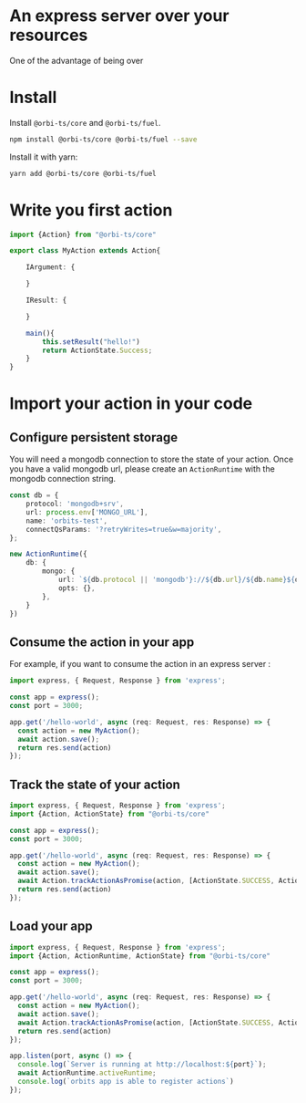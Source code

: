# An express server over your resources

One of the advantage of being over 

# Install

Install `@orbi-ts/core` and `@orbi-ts/fuel`.
```bash
npm install @orbi-ts/core @orbi-ts/fuel --save
```

Install it with yarn:
```bash
yarn add @orbi-ts/core @orbi-ts/fuel
```

# Write you first action

```typescript title='src/orbits/my-action.ts'
import {Action} from "@orbi-ts/core"

export class MyAction extends Action{

    IArgument: {

    }

    IResult: {

    }

    main(){
        this.setResult("hello!")
        return ActionState.Success;
    }
}
```

# Import your action in your code

## Configure persistent storage

You will need a mongodb connection to store the state of your action.
Once you have a valid mongodb url, please create an `ActionRuntime` with the mongodb connection string.

```typescript title='src/orbits/action-app.ts'
const db = {
    protocol: 'mongodb+srv',
    url: process.env['MONGO_URL'],
    name: 'orbits-test',
    connectQsParams: '?retryWrites=true&w=majority',
};

new ActionRuntime({
    db: {
        mongo: {
            url: `${db.protocol || 'mongodb'}://${db.url}/${db.name}${db.connectQsParams}`,
            opts: {},
        },
    }
})
```

## Consume the action in your app

For example, if you want to consume the action in an express server : 

```typescript
import express, { Request, Response } from 'express';

const app = express();
const port = 3000;

app.get('/hello-world', async (req: Request, res: Response) => {
  const action = new MyAction();
  await action.save();
  return res.send(action)
});
```

## Track the state of your action

```typescript title='src/orbits/app.ts'
import express, { Request, Response } from 'express';
import {Action, ActionState} from "@orbi-ts/core"

const app = express();
const port = 3000;

app.get('/hello-world', async (req: Request, res: Response) => {
  const action = new MyAction();
  await action.save();
  await Action.trackActionAsPromise(action, [ActionState.SUCCESS, ActionState.ERROR])
  return res.send(action)
});
```

## Load your app

```typescript title='src/server.ts'
import express, { Request, Response } from 'express';
import {Action, ActionRuntime, ActionState} from "@orbi-ts/core"

const app = express();
const port = 3000;

app.get('/hello-world', async (req: Request, res: Response) => {
  const action = new MyAction();
  await action.save();
  await Action.trackActionAsPromise(action, [ActionState.SUCCESS, ActionState.ERROR])
  return res.send(action)
});

app.listen(port, async () => {
  console.log(`Server is running at http://localhost:${port}`);
  await ActionRuntime.activeRuntime;
  console.log(`orbits app is able to register actions`)
});
``` 